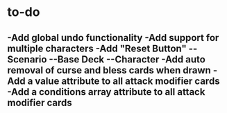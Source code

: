 # to-do

-Add global undo functionality
-Add support for multiple characters
-Add "Reset Button"
--Scenario
--Base Deck
--Character
-Add auto removal of curse and bless cards when drawn
-Add a value attribute to all attack modifier cards
-Add a conditions array attribute to all attack modifier cards
-
